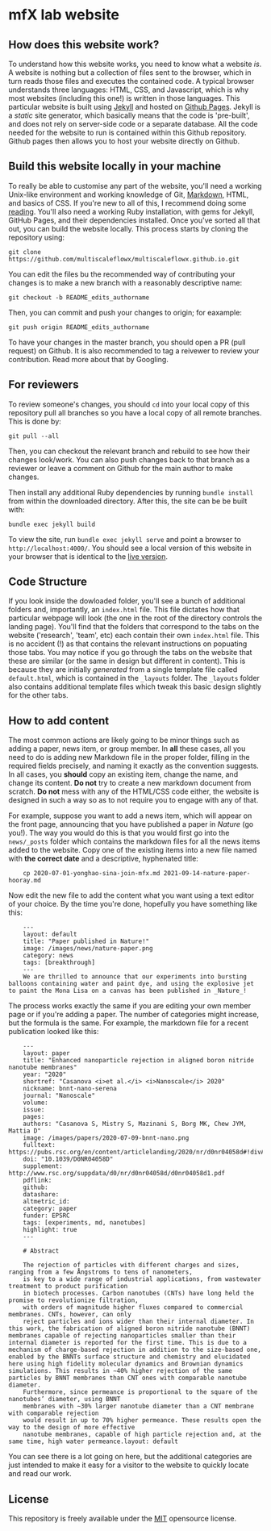 # mfX lab website

## How does this website work?

To understand how this website works, you need to know what a website _is_. A website is nothing but a collection of files sent to the browser, which in turn reads those files and executes the contained code. A typical browser understands three languages: HTML, CSS, and Javascript, which is why most websites (including this one!) is written in those languages. This particular website is built using [Jekyll](https://jekyllrb.com/) and hosted on [Github Pages](https://pages.github.com/). Jekyll is a _static_ site generator, which basically means that the code is 'pre-built', and does not rely on server-side code or a separate database. All the code needed for the website to run is contained within this Github repository. Github pages then allows you to host your website directly on Github.

## Build this website locally in your machine

To really be able to customise any part of the website, you'll need a working Unix-like environment and working knowledge of Git, [Markdown](https://www.markdownguide.org/basic-syntax), HTML, and basics of CSS. If you're new to all of this, I recommend doing some [reading](https://scrimba.com/learn/htmlcss). You'll also need a working Ruby installation, with gems for Jekyll, GitHub Pages, and their dependencies installed. Once you've sorted all that out, you can build the website locally. This process starts by cloning the repository using:

```
git clone https://github.com/multiscaleflowx/multiscaleflowx.github.io.git
```
You can edit the files bu the recommended way of contributing your changes is to make a new branch with a reasonably descriptive name:
```
git checkout -b README_edits_authorname
```
Then, you can commit and push your changes to origin; for eaxample:
```
git push origin README_edits_authorname
```
To have your changes in the master branch, you should open a PR (pull request) on Github. It is also recommended to tag a reivewer to review your contribution. Read more about that by Googling.

## For reviewers 
To review someone's changes, you should `cd` into your local copy of this repository pull all branches so you have a local copy of all remote branches. This is done by:
```
git pull --all
```
Then, you can checkout the relevant branch and rebuild to see how their changes look/work. You can also push changes back to that branch as a reviewer or leave a comment on Github for the main author to make changes.

Then install any additional Ruby dependencies by running `bundle install` from within the downloaded directory.  After this, the site can be be built with:

```
bundle exec jekyll build
```

To view the site, run `bundle exec jekyll serve` and point a browser to `http://localhost:4000/`. You should see a local version of this website in your browser that is identical to the [live version](https://multiscaleflowx.github.io/). 


## Code Structure

If you look inside the dowloaded folder, you'll see a bunch of additional folders and, importantly, an `index.html` file. This file dictates how that particular webpage will look (the one in the root of the directory controls the landing page). You'll find that the folders that correspond to the tabs on the website ('research', 'team', etc) each contain their own `index.html` file. This is no accident (!) as that contains the relevant instructions on popuating those tabs. You may notice if you go through the tabs on the website that these are similar (or the same in design but different in content). This is because they are initially _generated_ from a single template file called `default.html`, which is contained in the `_layouts` folder. The `_layouts` folder also contains additional template files which tweak this basic design slightly for the other tabs. 

## How to add content

The most common actions are likely going to be minor things such as adding a paper, news item, or group member. In **all** these cases, all you need to do is adding new Markdown file in the proper folder, filling in the required fields precisely, and naming it exactly as the convention suggests. In all cases, you **should** copy an existing item, change the name, and change its content. **Do not** try to create a new markdown document from scratch. **Do not** mess with any of the HTML/CSS code either, the website is designed in such a way so as to not require you to engage with any of that.

For example, suppose you want to add a news item, which will appear on the front page, announcing that you have published a paper in _Nature_ (go you!). The way you would do this is that you would first go into the `news/_posts` folder which contains the markdown files for all the news items added to the website. Copy one of the existing items into a new file named with **the correct date** and a descriptive, hyphenated title:

```
	cp 2020-07-01-yonghao-sina-join-mfx.md 2021-09-14-nature-paper-hooray.md
```

Now edit the new file to add the content what you want using a text editor of your choice. By the time you're done, hopefully you have something like this:

```
	---
	layout: default
	title: "Paper published in Nature!"
	image: /images/news/nature-paper.png
	category: news
	tags: [breakthrough]
	---
	We are thrilled to announce that our experiments into bursting balloons containing water and paint dye, and using the explosive jet to paint the Mona Lisa on a canvas has been published in _Nature_!
```
The process works exactly the same if you are editing your own member page or if you're adding a paper. The number of categories might increase, but the formula is the same. For example, the markdown file for a recent publication looked like this:

```
	---
	layout: paper
	title: "Enhanced nanoparticle rejection in aligned boron nitride nanotube membranes"
	year: "2020"
	shortref: "Casanova <i>et al.</i> <i>Nanoscale</i> 2020"
	nickname: bnnt-nano-serena
	journal: "Nanoscale"
	volume: 
	issue:
	pages: 
	authors: "Casanova S, Mistry S, Mazinani S, Borg MK, Chew JYM, Mattia D"
	image: /images/papers/2020-07-09-bnnt-nano.png
	fulltext: https://pubs.rsc.org/en/content/articlelanding/2020/nr/d0nr04058d#!divAbstract
	doi: "10.1039/D0NR04058D" 
	supplement: http://www.rsc.org/suppdata/d0/nr/d0nr04058d/d0nr04058d1.pdf
	pdflink: 
	github:
	datashare: 
	altmetric_id: 
	category: paper
	funder: EPSRC
	tags: [experiments, md, nanotubes]
	highlight: true
	---

	# Abstract 

	The rejection of particles with different charges and sizes, ranging from a few Ångstroms to tens of nanometers,
	is key to a wide range of industrial applications, from wastewater treatment to product purification
	in biotech processes. Carbon nanotubes (CNTs) have long held the promise to revolutionize filtration,
	with orders of magnitude higher fluxes compared to commercial membranes. CNTs, however, can only
	reject particles and ions wider than their internal diameter. In this work, the fabrication of aligned boron nitride nanotube (BNNT) membranes capable of rejecting nanoparticles smaller than their internal diameter is reported for the first time. This is due to a mechanism of charge-based rejection in addition to the size-based one, enabled by the BNNTs surface structure and chemistry and elucidated here using high fidelity molecular dynamics and Brownian dynamics simulations. This results in ∼40% higher rejection of the same particles by BNNT membranes than CNT ones with comparable nanotube diameter.
	Furthermore, since permeance is proportional to the square of the nanotubes’ diameter, using BNNT
	membranes with ∼30% larger nanotube diameter than a CNT membrane with comparable rejection
	would result in up to 70% higher permeance. These results open the way to the design of more effective
	nanotube membranes, capable of high particle rejection and, at the same time, high water permeance.layout: default
```

You can see there is a lot going on here, but the additional categories are just intended to make it easy for a visitor to the website to quickly locate and read our work. 

## License

This repository is freely available under the [MIT](http://opensource.org/licenses/MIT) opensource license. 
